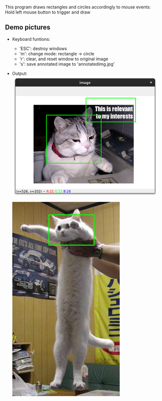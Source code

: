 This program draws rectangles and circles accordingly to mouse events: Hold left mouse button to trigger and draw
## Demo pictures
- Keyboard funtions:
    + 'ESC': destroy windows
    + 'm': change mode: rectangle -> circle 
    + 'r': clear, and reset window to original image
    + 's': save annotated image to 'annotatedimg.jpg' 
- Output: 
    ![Test image 1](image.png)

    ![Test image 2 (save function)](annotatedimg.jpg)